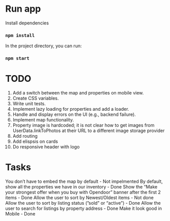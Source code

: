 # Run app

Install dependencies

### `npm install`

In the project directory, you can run:

### `npm start`

# TODO

1. Add a switch between the map and properties on mobile view.
2. Create CSS variables.
3. Write unit tests.
4. Implement lazy loading for properties and add a loader.
5. Handle and display errors on the UI (e.g., backend failure).
6. Implement map functionality.
7. Property image is hardcoded; it is not clear how to get images from UserData.linkToPhotos at their URL to a different image storage provider
8. Add routing
9. Add elispsis on cards
10. Do responsive header with logo

# Tasks

You don’t have to embed the map by default - Not impelmented
By default, show all the properties we have in our inventory - Done
Show the “Make your strongest offer when you buy with Opendoor” banner after the first 2 items - Done
Allow the user to sort by Newest/Oldest items - Not done
Allow the user to sort by listing status (”sold” or “active”) - Done
Allow the user to search for listings by property address - Done
Make it look good in Mobile - Done
